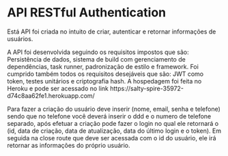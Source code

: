 <h1 aling="center">
    API RESTful Authentication 
</h1>

<p aling="center">
    Está API foi criada no intuito de criar, autenticar e retornar informações de usuários.
</p>

<p>
A API foi desenvolvida seguindo os requisitos impostos que são: Persistência de dados, sistema de build com gerenciamento de dependências, task runner, padronização de 
estilo e framework.
Foi cumprido também todos os requisitos desejáveis que são: JWT como token, testes unitários e criptografia hash.
A hospedagem foi feita no Heroku e pode ser acessado no link https://salty-spire-35972-d74c8aa62fe1.herokuapp.com/
</p>

<p>
Para fazer a criação do usuário deve inserir (nome, email, senha e telefone) sendo que no telefone você deverá inserir o ddd e o numero de telefone separado, após efetuar a criação pode fazer o login no qual ele retornará o (id, data de criação, data de atualização, data do último login e o token). Em seguida na close route que deve ser acessada com o id do usuário, ele irá retornar as informações do próprio usuário.
</p>